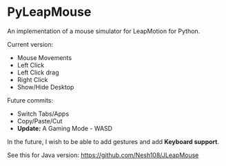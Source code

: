 PyLeapMouse
===========

An implementation of a mouse simulator for LeapMotion for Python.

Current version:

 - Mouse Movements
 - Left Click
 - Left Click drag
 - Right Click
 - Show/Hide Desktop

Future commits:

 - Switch Tabs/Apps
 - Copy/Paste/Cut
 - **Update:** A Gaming Mode - WASD



In the future, I wish to be able to add gestures and add **Keyboard support**.

See this for Java version: https://github.com/Nesh108/JLeapMouse
